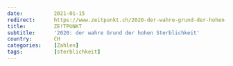 ```yaml
---
date:          2021-01-15
redirect:      https://www.zeitpunkt.ch/2020-der-wahre-grund-der-hohen-sterblichkeit
title:         ZE!TPUNKT
subtitle:      '2020: der wahre Grund der hohen Sterblichkeit'
country:       CH
categories:    [Zahlen]
tags:          [sterblichkeit]
---
```

